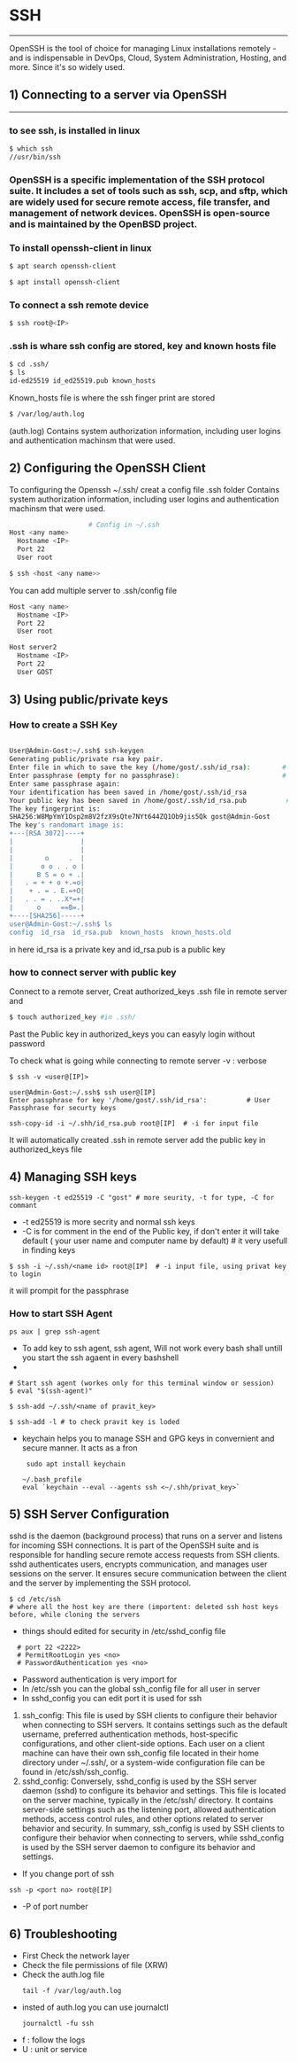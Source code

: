 #  SSH
---

OpenSSH is the tool of choice for managing Linux installations remotely - and is indispensable in DevOps, Cloud, System Administration, Hosting, and more. Since it's so widely used.

## 1) Connecting to a server via OpenSSH
---
### to see ssh, is installed in linux 
``` bash
$ which ssh
//usr/bin/ssh
```
### OpenSSH is a specific implementation of the SSH protocol suite. It includes a set of tools such as ssh, scp, and sftp, which are widely used for secure remote access, file transfer, and management of network devices. OpenSSH is open-source and is maintained by the OpenBSD project.

### To install openssh-client in linux
```bash
$ apt search openssh-client

$ apt install openssh-client
```
### To connect a ssh remote device
``` bash
$ ssh root@<IP>
```

### .ssh is whare ssh config are stored, key and known hosts file 
``` bash
$ cd .ssh/
$ ls
id-ed25519 id_ed25519.pub known_hosts
```
Known_hosts file is where the ssh finger print are stored 

``` bash
$ /var/log/auth.log 
```
(auth.log) Contains system authorization information, including user logins and authentication machinsm that were used.

 ## 2) Configuring the OpenSSH Client

To configuring the Openssh ~/.ssh/ creat a config file .ssh folder
Contains system authorization information, including user logins and authentication machinsm that were used.
``` bash
                    # Config in ~/.ssh
Host <any name>
  Hostname <IP>
  Port 22
  User root
```
``` bash
$ ssh <host <any name>>
```
You can add multiple server to .ssh/config file 
``` bash
Host <any name>
  Hostname <IP>
  Port 22
  User root

Host server2
  Hostname <IP>
  Port 22
  User GOST
```
## 3) Using public/private keys

### How to create a SSH Key
``` bash

User@Admin-Gost:~/.ssh$ ssh-keygen
Generating public/private rsa key pair.
Enter file in which to save the key (/home/gost/.ssh/id_rsa):        # crating a defalt key in ~/user/.ssh/
Enter passphrase (empty for no passphrase):                          # added layer of securety (password for key)
Enter same passphrase again:
Your identification has been saved in /home/gost/.ssh/id_rsa
Your public key has been saved in /home/gost/.ssh/id_rsa.pub          #it will create .pub for same key
The key fingerprint is:
SHA256:W8MpYmY1Osp2m8V2fzX9sQte7NYt644ZQ1Ob9jis5Qk gost@Admin-Gost
The key's randomart image is:
+---[RSA 3072]----+
|                 |
|                 |
|        o     .  |
|       o o . . o |
|      B S = o + .|
|   . = + + o +.=o|
|    + . = . E.=+O|
|   . . = . ..X*=+|
|      o     ==B=.|
+----[SHA256]-----+
user@Admin-Gost:~/.ssh$ ls
config  id_rsa  id_rsa.pub  known_hosts  known_hosts.old
```
in here id_rsa is a private key
and id_rsa.pub is a public key

### how to connect server with public key

Connect to a remote server, Creat authorized_keys .ssh file in remote server and 
``` bash
$ touch authorized_key #in .ssh/
```
Past the Public key in authorized_keys 
you can easyly login without password 

To check what is going while connecting to remote server -v : verbose 
```
$ ssh -v <user@[IP]>  
```
```
user@Admin-Gost:~/.ssh$ ssh user@[IP]
Enter passphrase for key '/home/gost/.ssh/id_rsa':          # User Passphrase for securty keys
```
```
ssh-copy-id -i ~/.shh/id_rsa.pub root@[IP]  # -i for input file 
```
It will automatically created .ssh in remote server 
add the public key in authorized_keys file

## 4) Managing SSH keys

```
ssh-keygen -t ed25519 -C "gost" # more seurity, -t for type, -C for commant
```

- -t ed25519 is more secrity and normal ssh keys
- -C is for comment in the end of the Public key, if don't enter it will take default ( your user name and computer name by default) # it very usefull in finding keys 

```
$ ssh -i ~/.ssh/<name id> root@[IP]  # -i input file, using privat key to login
```
it will prompit for the passphrase 

### How to start SSH Agent
```
ps aux | grep ssh-agent
```
- To add key to ssh agent, ssh agent, Will not work every bash shall untill you start the ssh agaent in every bashshell
- 
```
# Start ssh agent (workes only for this terminal window or session)
$ eval "$(ssh-agent)"
```
  ```
  $ ssh-add ~/.ssh/<name of pravit_key>

  $ ssh-add -l # to check pravit key is loded 
  ```
- keychain helps you to manage SSH and GPG keys in convernient and secure manner. It acts as a fron
  ```
   sudo apt install keychain
  ```
  ```
  ~/.bash_profile
  eval `keychain --eval --agents ssh <~/.shh/privat_key>`
  ```
  
## 5) SSH Server Configuration


sshd is the daemon (background process) that runs on a server and listens for incoming SSH connections. It is part of the OpenSSH suite and is responsible for handling secure remote access requests from SSH clients. sshd authenticates users, encrypts communication, and manages user sessions on the server. It ensures secure communication between the client and the server by implementing the SSH protocol.

```
$ cd /etc/ssh
# where all the host key are there (importent: deleted ssh host keys before, while cloning the servers
```

- things should edited for security in /etc/sshd_config file
```
  # port 22 <2222>
  # PermitRootLogin yes <no>
  # PasswordAuthentication yes <no>
```
- Password authentication is very import for 
- In /etc/ssh you can the global ssh_config file for all user in server
- In sshd_config you can edit port it is used for ssh  

1. ssh_config: This file is used by SSH clients to configure their behavior when connecting to SSH servers. It contains settings such as the default username, preferred authentication methods, host-specific configurations, and other client-side options. Each user on a client machine can have their own ssh_config file located in their home directory under ~/.ssh/, or a system-wide configuration file can be found in /etc/ssh/ssh_config.
2. sshd_config: Conversely, sshd_config is used by the SSH server daemon (sshd) to configure its behavior and settings. This file is located on the server machine, typically in the /etc/ssh/ directory. It contains server-side settings such as the listening port, allowed authentication methods, access control rules, and other options related to server behavior and security.
In summary, ssh_config is used by SSH clients to configure their behavior when connecting to servers, while sshd_config is used by the SSH server daemon to configure its behavior and settings.

- If you change port of ssh 
```
ssh -p <port no> root@[IP]
```
- -P of port number

## 6) Troubleshooting

- First Check the network layer
- Check the file permissions of file (XRW)
- Check the auth.log file
  ```
  tail -f /var/log/auth.log
  ```
- insted of auth.log you can use journalctl
  ```
  journalctl -fu ssh
  ```
 -  f : follow the logs
 -  U : unit or service 

